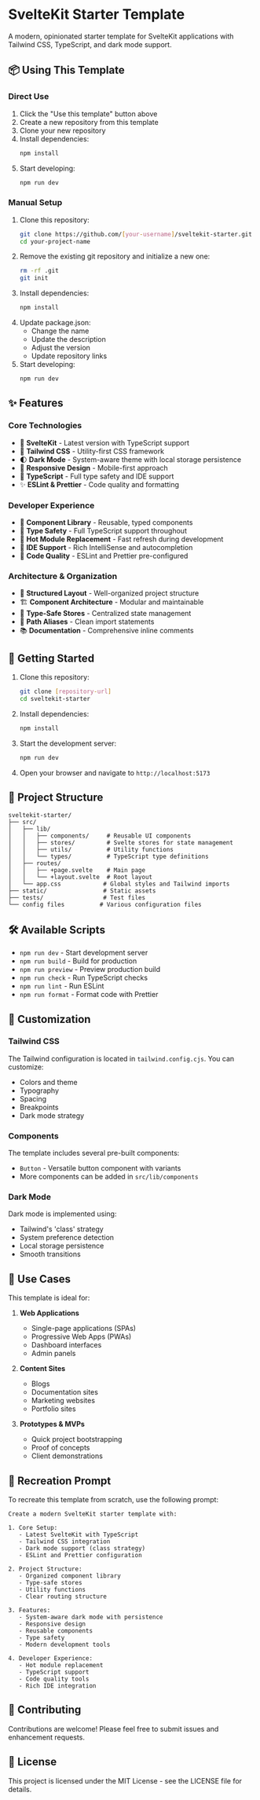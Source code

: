 # SvelteKit Starter Template

A modern, opinionated starter template for SvelteKit applications with Tailwind CSS, TypeScript, and dark mode support.

## 📦 Using This Template

### Direct Use
1. Click the "Use this template" button above
2. Create a new repository from this template
3. Clone your new repository
4. Install dependencies:
   ```bash
   npm install
   ```
5. Start developing:
   ```bash
   npm run dev
   ```

### Manual Setup
1. Clone this repository:
   ```bash
   git clone https://github.com/[your-username]/sveltekit-starter.git your-project-name
   cd your-project-name
   ```
2. Remove the existing git repository and initialize a new one:
   ```bash
   rm -rf .git
   git init
   ```
3. Install dependencies:
   ```bash
   npm install
   ```
4. Update package.json:
   - Change the name
   - Update the description
   - Adjust the version
   - Update repository links
5. Start developing:
   ```bash
   npm run dev
   ```

## ✨ Features

### Core Technologies
- 🚀 **SvelteKit** - Latest version with TypeScript support
- 🎨 **Tailwind CSS** - Utility-first CSS framework
- 🌓 **Dark Mode** - System-aware theme with local storage persistence
- 📱 **Responsive Design** - Mobile-first approach
- 🔧 **TypeScript** - Full type safety and IDE support
- ✨ **ESLint & Prettier** - Code quality and formatting

### Developer Experience
- 🧩 **Component Library** - Reusable, typed components
- 🎯 **Type Safety** - Full TypeScript support throughout
- 🔄 **Hot Module Replacement** - Fast refresh during development
- 📝 **IDE Support** - Rich IntelliSense and autocompletion
- 🧪 **Code Quality** - ESLint and Prettier pre-configured

### Architecture & Organization
- 📂 **Structured Layout** - Well-organized project structure
- 🏗️ **Component Architecture** - Modular and maintainable
- 🔐 **Type-Safe Stores** - Centralized state management
- 🎯 **Path Aliases** - Clean import statements
- 📚 **Documentation** - Comprehensive inline comments

## 🚀 Getting Started

1. Clone this repository:
   ```bash
   git clone [repository-url]
   cd sveltekit-starter
   ```

2. Install dependencies:
   ```bash
   npm install
   ```

3. Start the development server:
   ```bash
   npm run dev
   ```

4. Open your browser and navigate to `http://localhost:5173`

## 📁 Project Structure

```
sveltekit-starter/
├── src/
│   ├── lib/
│   │   ├── components/     # Reusable UI components
│   │   ├── stores/         # Svelte stores for state management
│   │   ├── utils/          # Utility functions
│   │   └── types/          # TypeScript type definitions
│   ├── routes/
│   │   ├── +page.svelte    # Main page
│   │   └── +layout.svelte  # Root layout
│   └── app.css            # Global styles and Tailwind imports
├── static/                # Static assets
├── tests/                 # Test files
└── config files          # Various configuration files
```

## 🛠️ Available Scripts

- `npm run dev` - Start development server
- `npm run build` - Build for production
- `npm run preview` - Preview production build
- `npm run check` - Run TypeScript checks
- `npm run lint` - Run ESLint
- `npm run format` - Format code with Prettier

## 🎨 Customization

### Tailwind CSS

The Tailwind configuration is located in `tailwind.config.cjs`. You can customize:
- Colors and theme
- Typography
- Spacing
- Breakpoints
- Dark mode strategy

### Components

The template includes several pre-built components:
- `Button` - Versatile button component with variants
- More components can be added in `src/lib/components`

### Dark Mode

Dark mode is implemented using:
- Tailwind's 'class' strategy
- System preference detection
- Local storage persistence
- Smooth transitions

## 🎯 Use Cases

This template is ideal for:

1. **Web Applications**
   - Single-page applications (SPAs)
   - Progressive Web Apps (PWAs)
   - Dashboard interfaces
   - Admin panels

2. **Content Sites**
   - Blogs
   - Documentation sites
   - Marketing websites
   - Portfolio sites

3. **Prototypes & MVPs**
   - Quick project bootstrapping
   - Proof of concepts
   - Client demonstrations

## 🤖 Recreation Prompt

To recreate this template from scratch, use the following prompt:

```
Create a modern SvelteKit starter template with:

1. Core Setup:
   - Latest SvelteKit with TypeScript
   - Tailwind CSS integration
   - Dark mode support (class strategy)
   - ESLint and Prettier configuration

2. Project Structure:
   - Organized component library
   - Type-safe stores
   - Utility functions
   - Clear routing structure

3. Features:
   - System-aware dark mode with persistence
   - Responsive design
   - Reusable components
   - Type safety
   - Modern development tools

4. Developer Experience:
   - Hot module replacement
   - TypeScript support
   - Code quality tools
   - Rich IDE integration
```

## 🤝 Contributing

Contributions are welcome! Please feel free to submit issues and enhancement requests.

## 📝 License

This project is licensed under the MIT License - see the LICENSE file for details. 